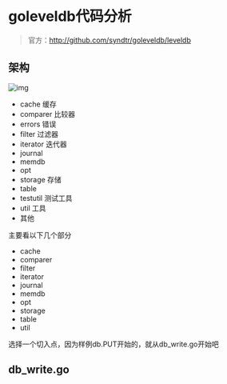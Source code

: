 # goleveldb代码分析

> 官方：http://github.com/syndtr/goleveldb/leveldb

## 架构

 ![img](https://leveldb-handbook.readthedocs.io/zh/latest/_images/leveldb_arch.jpeg) 

- cache 缓存
- comparer 比较器
- errors 错误
- filter 过滤器
- iterator 迭代器
- journal 
- memdb 
- opt
- storage 存储
- table
- testutil 测试工具
- util 工具
- 其他

主要看以下几个部分

- cache
- comparer
- filter
- iterator
- journal
- memdb
- opt
- storage
- table
- util

选择一个切入点，因为样例db.PUT开始的，就从db_write.go开始吧

## db_write.go


